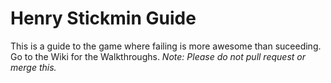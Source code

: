 # Henry Stickmin Guide
This is a guide to the game where failing is more awesome than suceeding. Go to the Wiki for the Walkthroughs.
*Note: Please do not pull request or merge this.*
